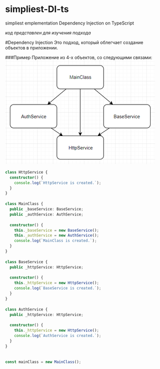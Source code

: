 # simpliest-DI-ts
simpliest emplementation Dependency Injection on TypeScript

_код представлен для изучения подхода_

#Dependency Injection
Это подход, который облегчает создание объектов в приложении.

###Пример
Приложение из 4-х объектов, со следующими связами:
![UML diagram](./read-elems/uml.png)

```ts
class HttpService {
  constructor() {
    console.log(`HttpService is created.`);
  }
}

class MainClass {
  public _baseService: BaseService;
  public _authService: AuthService;

  constructor() {
    this._baseService = new BaseService();
    this._authService = new AuthService();
    console.log(`MainClass is created.`);
  }
}

class BaseService {
  public _httpService: HttpService;

  constructor() {
    this._httpService = new HttpService();
    console.log(`BaseService is created.`);
  }
}

class AuthService {
  public _httpService: HttpService;

  constructor() {
    this._httpService = new HttpService();
    console.log(`AuthService is created.`);
  }
}


const mainClass = new MainClass();
```